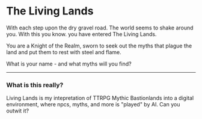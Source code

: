 # The Living Lands
With each step upon the dry gravel road. The world seems to shake around you. With this you know. you have entered The Living Lands.

You are a Knight of the Realm, sworn to seek out the myths that plague the land and put them to rest with steel and flame.

What is your name - and what myths will you find?

---
### What is this really?

Living Lands is my intepretation of TTRPG Mythic Bastionlands into a digital environment, where npcs, myths, and more is "played" by AI. Can you outwit it? 
